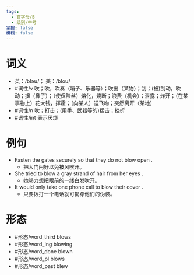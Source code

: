 ```yaml
---
tags:
  - 首字母/B
  - 级别/中考
掌握: false
模糊: false
---
```

# 词义
- 英：/bləʊ/； 美：/bloʊ/
- #词性/v  吹；吹，吹奏（哨子、乐器等）；吹出（某物）；刮；(被)刮动，吹动；擤（鼻子）；（使保险丝）熔化，烧断；浪费（机会）；泄露；炸开；（在某事物上）花大钱，挥霍；（向某人）送飞吻；突然离开（某地）
- #词性/n  吹；打击；(用手、武器等的)猛击；挫折
- #词性/int  表示厌烦
# 例句
- Fasten the gates securely so that they do not blow open .
	- 把大门闩好以免被风吹开。
- She tried to blow a gray strand of hair from her eyes .
	- 她竭力想把眼前的一缕白发吹开。
- It would only take one phone call to blow their cover .
	- 只要拨打一个电话就可揭穿他们的伪装。
# 形态
- #形态/word_third blows
- #形态/word_ing blowing
- #形态/word_done blown
- #形态/word_pl blows
- #形态/word_past blew
